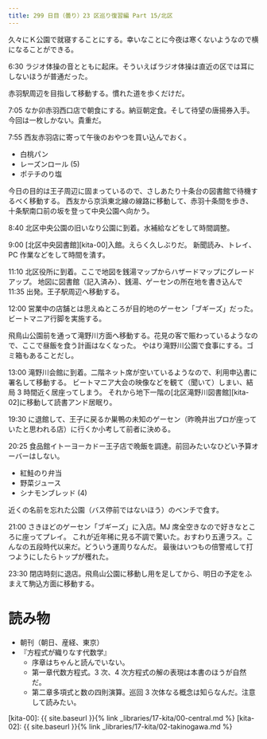 ```yaml
---
title: 299 日目（曇り）23 区巡り復習編 Part 15/北区
---
```


久々にＫ公園で就寝することにする。幸いなことに今夜は寒くないようなので横になることができる。

6:30 ラジオ体操の音とともに起床。そういえばラジオ体操は直近の区では耳にしないほうが普通だった。

赤羽駅周辺を目指して移動する。慣れた道を歩くだけだ。

7:05 なか卯赤羽西口店で朝食にする。納豆朝定食。そして待望の唐揚券入手。今回は一枚しかない。貴重だ。

7:55 西友赤羽店に寄って午後のおやつを買い込んでおく。
* 白桃パン
* レーズンロール (5)
* ポテチのり塩

今日の目的は王子周辺に固まっているので、さしあたり十条台の図書館で待機するべく移動する。
西友から京浜東北線の線路に移動して、赤羽十条間を歩き、十条駅南口前の坂を登って中央公園へ向かう。

8:40 北区中央公園の旧いなり公園に到着。水補給などをして時間調整。

9:00 [北区中央図書館][kita-00]入館。えらく久しぶりだ。
新聞読み、トレイ、PC 作業などをして時間を潰す。

11:10 北区役所に到着。ここで地図を銭湯マップからハザードマップにグレードアップ。
地図に図書館（記入済み）、銭湯、ゲーセンの所在地を書き込んで 11:35 出発。王子駅周辺へ移動する。

12:00 営業中の店舗とは思えぬところが目的地のゲーセン「ブギーズ」だった。ビートマニア行脚を実施する。

飛鳥山公園前を通って滝野川方面へ移動する。花見の客で賑わっているようなので、ここで昼飯を食う計画はなくなった。
やはり滝野川公園で食事にする。ゴミ箱もあることだし。

13:00 滝野川会館に到着。二階ネット席が空いているようなので、利用申込書に署名して移動する。
ビートマニア大会の映像などを観て（聞いて）しまい、結局 3 時間近く居座ってしまう。
それから地下一階の[北区滝野川図書館][kita-02]に移動して読書アンド居眠り。

19:30 に退館して、王子に戻るか巣鴨の未知のゲーセン（昨晩井出プロが座っていたと思われる店）に行くか小考して前者に決める。

20:25 食品館イトーヨーカドー王子店で晩飯を調達。前回みたいなひどい予算オーバーはしない。
* 紅鮭のり弁当
* 野菜ジュース
* シナモンブレッド (4)

近くの名前を忘れた公園（バス停前ではないほう）のベンチで食す。

21:00 さきほどのゲーセン「ブギーズ」に入店。MJ 席全空きなので好きなところに座ってプレイ。
これが近年稀に見る不調で驚いた。おすわり五連ラス。こんなの五段時代以来だ。どういう運周りなんだ。
最後はいつもの倍警戒して打つようにしたらトップが穫れた。

23:30 閉店時刻に退店。飛鳥山公園に移動し用を足してから、明日の予定をふまえて駒込方面に移動する。

# 読み物

* 朝刊（朝日、産経、東京）
* 『方程式が織りなす代数学』
  * 序章はちゃんと読んでいない。
  * 第一章代数方程式。3 次、4 次方程式の解の表現は本書のほうが自然だ。
  * 第二章多項式と数の四則演算。巡回 3 次体なる概念は知らなんだ。注意して読みたい。

[kita-00]: {{ site.baseurl }}{% link _libraries/17-kita/00-central.md %}
[kita-02]: {{ site.baseurl }}{% link _libraries/17-kita/02-takinogawa.md %}
